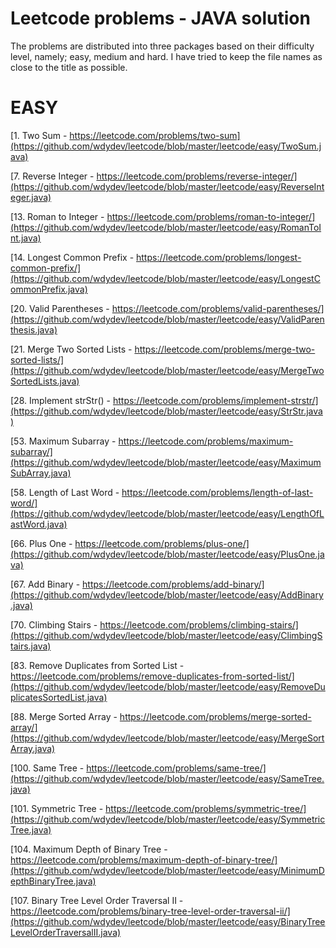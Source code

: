 Leetcode problems - JAVA solution
====================

The problems are distributed into three packages based on their difficulty level, namely; easy, medium and hard. I have tried to keep the file names as close to the title as possible.

EASY
======

 [1. Two Sum - https://leetcode.com/problems/two-sum](https://github.com/wdydev/leetcode/blob/master/leetcode/easy/TwoSum.java)

 [7. Reverse Integer - https://leetcode.com/problems/reverse-integer/](https://github.com/wdydev/leetcode/blob/master/leetcode/easy/ReverseInteger.java)
 
 [13. Roman to Integer - https://leetcode.com/problems/roman-to-integer/](https://github.com/wdydev/leetcode/blob/master/leetcode/easy/RomanToInt.java)
 
 [14. Longest Common Prefix - https://leetcode.com/problems/longest-common-prefix/](https://github.com/wdydev/leetcode/blob/master/leetcode/easy/LongestCommonPrefix.java)
 
 [20. Valid Parentheses - https://leetcode.com/problems/valid-parentheses/](https://github.com/wdydev/leetcode/blob/master/leetcode/easy/ValidParenthesis.java)
 
 [21. Merge Two Sorted Lists - https://leetcode.com/problems/merge-two-sorted-lists/](https://github.com/wdydev/leetcode/blob/master/leetcode/easy/MergeTwoSortedLists.java)
 
 [28. Implement strStr() - https://leetcode.com/problems/implement-strstr/](https://github.com/wdydev/leetcode/blob/master/leetcode/easy/StrStr.java)
 
 [53. Maximum Subarray - https://leetcode.com/problems/maximum-subarray/](https://github.com/wdydev/leetcode/blob/master/leetcode/easy/MaximumSubArray.java)
 
 [58. Length of Last Word - https://leetcode.com/problems/length-of-last-word/](https://github.com/wdydev/leetcode/blob/master/leetcode/easy/LengthOfLastWord.java)
 
 [66. Plus One - https://leetcode.com/problems/plus-one/](https://github.com/wdydev/leetcode/blob/master/leetcode/easy/PlusOne.java)
 
 [67. Add Binary - https://leetcode.com/problems/add-binary/](https://github.com/wdydev/leetcode/blob/master/leetcode/easy/AddBinary.java)
 
 [70. Climbing Stairs - https://leetcode.com/problems/climbing-stairs/](https://github.com/wdydev/leetcode/blob/master/leetcode/easy/ClimbingStairs.java)
 
 [83. Remove Duplicates from Sorted List - https://leetcode.com/problems/remove-duplicates-from-sorted-list/](https://github.com/wdydev/leetcode/blob/master/leetcode/easy/RemoveDuplicatesSortedList.java)
 
 [88. Merge Sorted Array - https://leetcode.com/problems/merge-sorted-array/](https://github.com/wdydev/leetcode/blob/master/leetcode/easy/MergeSortArray.java)
 
 [100. Same Tree - https://leetcode.com/problems/same-tree/](https://github.com/wdydev/leetcode/blob/master/leetcode/easy/SameTree.java)
 
 [101. Symmetric Tree - https://leetcode.com/problems/symmetric-tree/](https://github.com/wdydev/leetcode/blob/master/leetcode/easy/SymmetricTree.java)
 
 [104. Maximum Depth of Binary Tree - https://leetcode.com/problems/maximum-depth-of-binary-tree/](https://github.com/wdydev/leetcode/blob/master/leetcode/easy/MinimumDepthBinaryTree.java)
 
 [107. Binary Tree Level Order Traversal II - https://leetcode.com/problems/binary-tree-level-order-traversal-ii/](https://github.com/wdydev/leetcode/blob/master/leetcode/easy/BinaryTreeLevelOrderTraversalII.java)
 
 []()
 
 []()
 
 []()
 
 []()
 
 []()
 
 []()
 
 []()
 
 []()
 
 []()
 
 []()
 
 []()
 
 []()
 
 []()
 
 []()
 
 []()
 
 []()
 
 []()
 
 []()
 
 []()
 
 []()
 
 []()
 []()
 []()
 []()
 []()
 []()
 []()
 []()
 []()
 []()
 []()
 []()
 []()
 []()
 []()
 []()
 []()
 []()
 []()
 []()
 []()
 []()
 []()
 []()
 []()
 []()
 []()
 []()
 []()
 []()
 []()
 []()
 []()
 []()
 []()
 []()
 []()
 []()
 []()
 []()
 []()
 []()
 []()
 []()
 []()
 []()
 []()
 []()
 []()
 []()
 []()
 []()
 []()
 []()
 []()
 []()
 []()
 []()
 []()
 []()
 []()
 []()
 []()
 []()
 []()
 []()
 []()
 []()
 []()
 []()
 []()
 []()
 []()
 []()
 []()
 []()
 []()
 []()
 []()
 []()
 []()
 []()
 []()
 []()
 []()
 []()
 []()
 []()
 []()
 []()
 []()
 []()
 []()
 []()
 []()
 []()
 []()
 []()
 []()
 []()
 []()
 []()
 []()
 []()
 []()
 []()
 []()
 []()
 []()
 []()
 []()
 []()
 []()
 []()
 []()
 []()
 []()
 []()
 []()
 []()
 []()
 []()
 []()
 []()
 []()
 []()
 []()
 []()
 []()
 []()
 []()
 []()
 []()
 []()
 []()
 []()
 []()
 []()
 []()
 []()
 []()
 []()
 []()
 []()
 []()
 []()
 []()
 []()
 []()
 []()
 []()
 []()
 []()
 []()
 []()
 []()
 []()
 []()
 []()
 []()
 []()
 []()
 []()
 []()
 []()
 []()
 []()
 []()
 []()
 []()
 []()
 []()
 []()
 []()
 []()
 []()
 []()
 []()
 []()
 []()
 []()
 []()
 []()
 []()
 []()
 []()
 []()
 []()
 []()
 []()
 []()
 []()
 []()
 []()
 []()
 []()
 []()
 []()
 []()
 []()
 []()
 []()
 []()